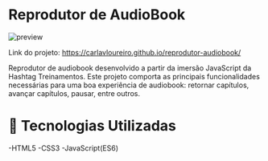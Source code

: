 # Reprodutor de AudioBook
![preview](https://github.com/carlavloureiro/reprodutor-audiobook/assets/116118483/c0ce0327-56b2-4039-8856-17fe5129e75b)

Link do projeto: https://carlavloureiro.github.io/reprodutor-audiobook/

Reprodutor de audiobook desenvolvido a partir da imersão JavaScript da Hashtag Treinamentos. Este projeto comporta as
principais funcionalidades necessárias para uma boa experiência de audiobook: retornar capítulos, avançar capítulos,
pausar, entre outros.

# 🚀 Tecnologias Utilizadas
-HTML5
-CSS3
-JavaScript(ES6)



